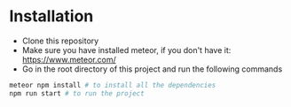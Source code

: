 
# Installation
- Clone this repository
- Make sure you have installed meteor, if you don't have it: https://www.meteor.com/ 
- Go in the root directory of this project and run the following commands

```bash
meteor npm install # to install all the dependencies
npm run start # to run the project
```
